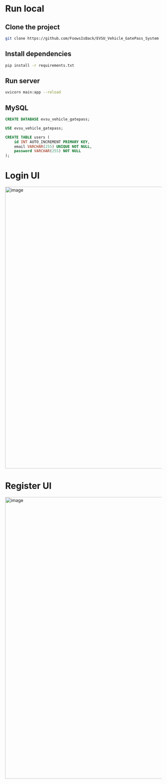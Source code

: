 # Run local

## Clone the project
```sh
git clone https://github.com/FoowsIsBack/EVSU_Vehicle_GatePass_System
```

## Install dependencies
```sh
pip install -r requirements.txt
```

## Run server
```sh
uvicorn main:app --reload
```
## MySQL
```sql
CREATE DATABASE evsu_vehicle_gatepass;

USE evsu_vehicle_gatepass;

CREATE TABLE users (
    id INT AUTO_INCREMENT PRIMARY KEY,
    email VARCHAR(255) UNIQUE NOT NULL,
    password VARCHAR(255) NOT NULL
);
```
# Login UI
<img width="1460" height="906" alt="image" src="https://github.com/user-attachments/assets/125f67ed-e6c8-423b-a5df-0a7a5338bc5e" />

# Register UI
<img width="1460" height="906" alt="image" src="https://github.com/user-attachments/assets/238ec10d-2d9c-4cde-aa2c-5f09977b2954" />
